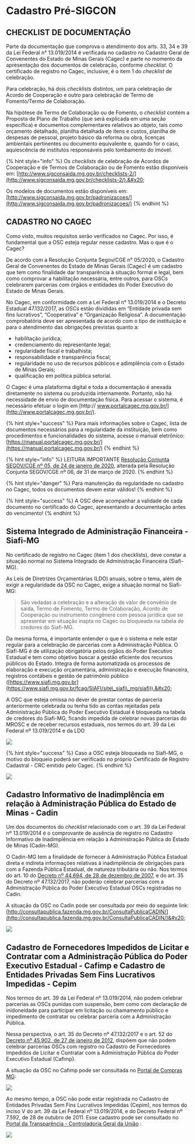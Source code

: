 # Cadastro Pré-SIGCON

## CHECKLIST DE DOCUMENTAÇÃO

Parte da documentação que comprova o atendimento dos arts. 33, 34 e 39 da Lei Federal n° 13.019/2014 é verificada no cadastro no Cadastro Geral de Convenentes do Estado de Minas Gerais (Cagec) e parte no momento da apresentação dos documentos de celebração, conforme _checklist_. O certificado de registro no Cagec, inclusive, é o item 1 do _checklist_ de celebração.&#x20;

Para celebração, há dois _checklists_ distintos, um para celebração de Acordo de Cooperação e outro para celebração de Termo de Fomento/Termo de Colaboração.

Na hipótese de Termo de Colaboração ou de Fomento, o _checklist_ contém a Proposta de Plano de Trabalho (que será explicada em uma seção específica) e documentos complementares relativos ao objeto, tais como orçamento detalhado, planilha detalhada de itens e custos, planilha de despesas de pessoal, projeto básico da reforma ou obra, licenças ambientais pertinentes ou documento equivalente e, quando for o caso, aquiescência de institutos responsáveis pelo tombamento do imóvel.

{% hint style="info" %}
Os _checklists_ de celebração de Acordos de Cooperação e de Termos de Colaboração ou de Fomento estão disponíveis em: [http://www.sigconsaida.mg.gov.br/checklists-2/](http://www.sigconsaida.mg.gov.br/checklists-2/).&#x20;

Os modelos de documentos estão disponíveis em: [http://www.sigconsaida.mg.gov.br/padronizacoes/](http://www.sigconsaida.mg.gov.br/padronizacoes/)
{% endhint %}

## CADASTRO NO CAGEC

Como visto, muitos requisitos serão verificados no Cagec. Por isso, é fundamental que a OSC esteja regular nesse cadastro. Mas o que é o Cagec?&#x20;

De acordo com a Resolução Conjunta Segov/CGE n° 05/2020, o Cadastro Geral de Convenentes do Estado de Minas Gerais (Cagec) é um cadastro que tem como finalidade dar transparência à situação formal e legal, bem como comprovar a habilitação necessária, entre outros, para OSCs celebrarem parcerias com órgãos e entidades do Poder Executivo do Estado de Minas Gerais.&#x20;

No Cagec, em conformidade com a Lei Federal n° 13.019/2014 e o Decreto Estadual 47.132/2017, as OSCs estão divididas em “Entidade privada sem fins lucrativos”, “Cooperativa” e “Organização Religiosa”. A documentação comprobatória deve ser apresentada de acordo com o tipo de instituição e para o atendimento das obrigações previstas quanto a:

* habilitação jurídica;
* credenciamento do representante legal;
* &#x20;regularidade fiscal e trabalhista;&#x20;
* responsabilidade e transparência fiscal;
* regularidade no uso de recursos públicos e adimplência com o Estado de Minas Gerais;
* qualificação em política pública setorial.&#x20;

O Cagec é uma plataforma digital e toda a documentação é anexada diretamente no sistema ou produzida internamente. Portanto, não há necessidade de envio de documentação física. Para acessar o sistema, é necessário efetuar o login em [http:// www.portalcagec.mg.gov.br/](http://www.portalcagec.mg.gov.br/).

{% hint style="success" %}
Para mais informações sobre o Cagec, lista de documentos necessários para a regularidade da instituição, bem como procedimentos e funcionalidades do sistema, acesse o manual eletrônico: [https://manual.portalcagec.mg.gov.br/](https://manual.portalcagec.mg.gov.br/)
{% endhint %}

{% hint style="info" %}
LEITURA IMPORTANTE [Resolução Conjunta SEGOV/CGE nº 05, de 24 de janeiro de 2020](http://www.pesquisalegislativa.mg.gov.br/LegislacaoCompleta.aspx?cod=190035\&marc=), alterada pela Resolução Conjunta SEGOV/CGE nº 06, de 31 de março de 2020.
{% endhint %}

{% hint style="danger" %}
Para manutenção da regularidade no cadastro no Cagec, todos os documentos devem estar válidos!
{% endhint %}

{% hint style="success" %}
A OSC deve acompanhar a validade de cada documento no certificado do Cagec, apresentando a documentação antes do vencimento!
{% endhint %}

## Sistema Integrado de Administração Financeira - Siafi-MG

No certificado de registro no Cagec (item 1 dos checklists), deve constar a situação normal no Sistema Integrado de Administração Financeira (Siafi-MG).

&#x20;As Leis de Diretrizes Orçamentárias (LDO) anuais, sobre o tema, além de exigir a regularidade da OSC no Cagec, exige a situação normal no Siafi-MG:&#x20;

> São vedadas a celebração e a alteração de valor de convênio de saída, Termo de Fomento, Termo de Colaboração, Acordo de Cooperação ou instrumento congênere com pessoa jurídica que se apresentar em situação inapta no Cagec ou bloqueada na tabela de credores do Siafi-MG.&#x20;

Da mesma forma, é importante entender o que é o sistema e nele estar regular para a celebração de parcerias com a Administração Pública. O Siafi-MG é de utilização obrigatória pelos órgãos do Poder Executivo Estadual e tem como objetivo buscar a gestão eficiente dos recursos públicos do Estado. Integra de forma automatizada os processos de elaboração e execução orçamentária, administração e execução financeira, registros contábeis e gestão de patrimônio público ([https://www.siafi.mg.gov.br](https://www.siafi.mg.gov.br/fcag/SIAFI/site\_siafi\_mg/siafi)).&#x20;

A OSC que esteja omissa no dever de prestar contas de parceria anteriormente celebrada ou tenha tido as contas rejeitadas pela Administração Pública do Poder Executivo Estadual é bloqueada na tabela de credores do Siafi-MG, ficando impedida de celebrar novas parcerias do MROSC e de receber recursos estaduais, nos termos do art. 39 da Lei Federal nº 13.019/2014 e da LDO

![](<../../.gitbook/assets/image (185).png>)

{% hint style="success" %}
Caso a OSC esteja bloqueada no Siafi-MG, o motivo do bloqueio poderá ser verificado no próprio Certificado de Registro Cadastral - CRC emitido pelo Cagec.
{% endhint %}

![](<../../.gitbook/assets/image (118).png>)

## Cadastro Informativo de Inadimplência em relação à Administração Pública do Estado de Minas - Cadin

Um dos documentos do _checklist_ relacionado com o art. 39 da Lei Federal nº 13.019/2014 é o comprovante de ausência de registro no Cadastro Informativo de Inadimplência em relação à Administração Pública do Estado de Minas (Cadin-MG).&#x20;

O Cadin-MG tem a finalidade de fornecer à Administração Pública Estadual direta e indireta informações relativas à inadimplência de obrigações para com a Fazenda Pública Estadual, de natureza tributária ou não. Nos termos do art. 10 do [Decreto nº 44.694, de 28 de dezembro de 2007](https://www.almg.gov.br/consulte/legislacao/completa/completa.html?num=44694\&ano=2007\&tipo=DEC), e do art. 35 do Decreto nº 47.132/2017, não poderão celebrar parcerias com a Administração Pública do Poder Executivo Estadual OSCs registradas no Cadin.&#x20;

A situação da OSC no Cadin pode ser consultada por meio do seguinte link: [http://consultapublica.fazenda.mg.gov.br/ConsultaPublicaCADIN/](http://consultapublica.fazenda.mg.gov.br/ConsultaPublicaCADIN/)&#x20;

![](<../../.gitbook/assets/image (174).png>)

## Cadastro de Fornecedores Impedidos de Licitar e Contratar com a Administração Pública do Poder Executivo Estadual - Cafimp e Cadastro de Entidades Privadas Sem Fins Lucrativos Impedidas - Cepim

Nos termos do art. 39 da Lei Federal nº 13.019/2014, não podem celebrar parcerias as OSCs punidas com suspensão, bem como com declaração de inidoneidade para participar em licitação ou chamamento público e impedimento de contratar ou celebrar parceria com a Administração Pública.&#x20;

Nessa perspectiva, o art. 35 do Decreto nº 47.132/2017 e o art. 52 do [Decreto nº 45.902, de 27 de janeiro de 2012](https://www.almg.gov.br/consulte/legislacao/completa/completa.html?tipo=Dec\&num=45902\&comp=\&ano=2012), dispõem que não podem celebrar parcerias OSCs com registro no Cadastro de Fornecedores Impedidos de Licitar e Contratar com a Administração Pública do Poder Executivo Estadual (Cafimp).&#x20;

A situação da OSC no Cafimp pode ser consultada no [Portal de Compras MG](http://compras.mg.gov.br/):

![](<../../.gitbook/assets/image (200).png>)

Ao mesmo tempo, a OSC não pode estar registrada no Cadastro de Entidades Privadas Sem Fins Lucrativos Impedidas (Cepim), nos termos do inciso V do art. 39 da Lei Federal nº 13.019/2014, e do Decreto Federal nº 7.592, de 28 de outubro de 2011. Esse cadastro pode ser consultado no [Portal da Transparência - Controladoria Geral da União](https://www.portaltransparencia.gov.br/sancoes/cepim?ordenarPor=nome&-\&direcao=asc) :

![](<../../.gitbook/assets/image (171).png>)
